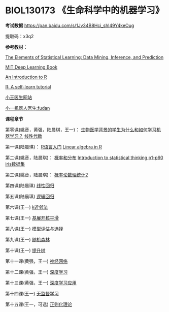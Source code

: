# BIOL130173 《生命科学中的机器学习》

**考试数据**
https://pan.baidu.com/s/1Jv34B8Hci_shI49Y4keOug

提取码：x3q2 


**参考教材：**

[The Elements of Statistical Learning: Data Mining, Inference, and Prediction](https://web.stanford.edu/~hastie/ElemStatLearn/printings/ESLII_print12.pdf)

[MIT Deep Learning Book](https://github.com/janishar/mit-deep-learning-book-pdf/blob/master/complete-book-pdf/deeplearningbook.pdf)

[An Introduction to R](https://cran.r-project.org/doc/manuals/r-release/R-intro.pdf)

[R: A self-learn tutorial](https://www.nceas.ucsb.edu/files/scicomp/Dloads/RProgramming/BestFirstRTutorial.pdf)

[小王医生网站](http://www.drwang.top) 

[小一机器人医生:fudan](http://58.87.113.187) 

**课程章节**

第零课(姚音，黄强，陆晨琪，王一)：
[生物医学背景的学生为什么和如何学习机器学习？](0_why_and_how.pptx) 
[线性代数](1_linear_algebra.pptx)

第一课(陆晨琪)：
[R语言入门](R语言入门.ppt) 
[Linear algebra in R](LinearAlgebraR-Handout.pdf)
  
第二课(姚音，陆晨琪)：
[概率和分布](Lecture2.pptx)
[Introduction to statistical thinking p1-p60](IntroStat.pdf)
[iris数据集](iris.data)

第三课(姚音，陆晨琪)：
[概率论数理统计2](Lecture3.pptx.pptx)
  
第四课(陆晨琪)
[线性回归](4_linear_regression.pptx)
  
第五课(陆晨琪)
[逻辑回归](5_logistic_regression.pptx)

第六课(王一)
[k近邻法](6_k近邻法.pptx)

第七课(王一)
[基展开核平滑](7_basis_kernel.pptx)
  
第八课(王一)
[模型评估与选择](8_model_selection.pptx)

第九课(王一)
[随机森林](9_random_forest.pptx)

第十课(王一)
[提升树](10_boosting_tree.pptx)

第十一课(黄强，王一)
[神经网络](11_neural_network.pptx)

第十二课(黄强，王一)
[深度学习](12_deep_learning.pptx)

第十三课(黄强，王一)
[深度学习应用](13_deep_learning.pptx)

第十四课(王一)
[无监督学习](14_unsupervised_learning.pptx)

第十五课(王一，可选)
[正则化理论](15_regularization.pptx)

